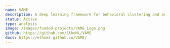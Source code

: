 ```yaml
---
name: VAME
description: A deep learning framework for behavioral clustering and analysis. We contribute to this open-source project that enables automated analysis of animal behavior from video data.
status: Active
type: analysis
image: /images/funded-projects/VAME_Logo.png
github: https://github.com/EthoML/VAME
docs: https://ethoml.github.io/VAME/
---
```

